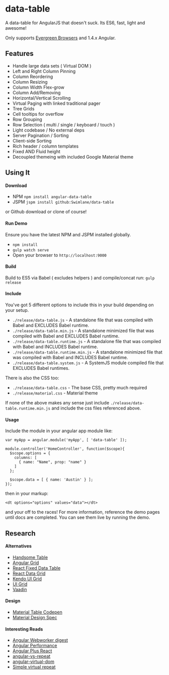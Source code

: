 # data-table

A data-table for AngularJS that doesn't suck.  Its ES6, fast, light and awesome!

Only supports [Evergreen Browsers](http://eisenbergeffect.bluespire.com/evergreen-browsers/) and 1.4.x Angular.

## Features

- Handle large data sets ( Virtual DOM )
- Left and Right Column Pinning
- Column Reordering
- Column Resizing
- Column Width Flex-grow 
- Column Add/Removing
- Horizontal/Vertical Scrolling
- Virtual Paging with linked traditional pager
- Tree Grids
- Cell tooltips for overflow
- Row Grouping
- Row Selection ( multi / single / keyboard / touch )
- Light codebase / No external deps
- Server Pagination / Sorting
- Client-side Sorting
- Rich header / column templates
- Fixed AND Fluid height
- Decoupled themeing with included Google Material theme

## Using It

#### Download

- NPM `npm install angular-data-table`
- JSPM `jspm install github:Swimlane/data-table`

or Github download or clone of course!

#### Run Demo

Ensure you have the latest NPM and JSPM installed globally.

- `npm install`
- `gulp watch serve`
- Open your browser to `http://localhost:9000`

#### Build

Build to ES5 via Babel ( excludes helpers ) and compile/concat run: `gulp release`

#### Include

You've got 5 different options to include this in your build depending on your setup.

- `./release/data-table.js` - A standalone file that was compiled with Babel and EXCLUDES Babel runtime.
- `./release/data-table.min.js` - A standalone minimized file that was compiled with Babel and EXCLUDES Babel runtime.
- `./release/data-table.runtime.js` - A standalone file that was compiled with Babel and INCLUDES Babel runtime.
- `./release/data-table.runtime.min.js` - A standalone minimized file that was compiled with Babel and INCLUDES Babel runtime.
- `./release/data-table.system.js` - A SystemJS module compiled file that EXCLUDES Babel runtimes.

There is also the CSS too:

- `./release/data-table.css` - The base CSS, pretty much required
- `./release/material.css` - Material theme

If none of the above makes any sense just include `./release/data-table.runtime.min.js` and include the css files referenced above.

#### Usage

Include the module in your angular app module like:

    var myApp = angular.module('myApp', [ 'data-table' ]);

    module.controller('HomeController', function($scope){
      $scope.options = {
        columns: [
          { name: "Name", prop: "name" }
        ]
      };

      $scope.data = [ { name: 'Austin' } ];
    });

then in your markup:

    <dt options="options" values="data"></dt>

and your off to the races!  For more information, reference the demo pages until docs are completed.  You can see them live by running the demo.

## Research

#### Alternatives

- [Handsome Table](http://handsontable.github.io/ngHandsontable/)
- [Angular Grid](http://www.angulargrid.com/)
- [React Fixed Data Table](https://facebook.github.io/fixed-data-table/)
- [React Data Grid](https://github.com/zippyui/react-datagrid)
- [Kendo UI Grid](http://demos.telerik.com/kendo-ui/grid/index)
- [UI Grid](http://ui-grid.info)
- [Vaadin](http://demo.vaadin.com/sampler/#ui/grids-and-trees/grid)

#### Design

- [Material Table Codepen](http://codepen.io/zavoloklom/pen/IGkDz)
- [Material Design Spec](http://www.google.com/design/spec/components/data-tables.html#data-tables-tables-within-cards)

#### Interesting Reads

- [Angular Webworker digest](https://github.com/bahmutov/web-worker-digest-demo)
- [Angular Performance](http://bahmutov.calepin.co/improving-angular-web-app-performance-example.html)
- [Angular Plus React](http://glebbahmutov.com/blog/angular-plus-react-equals-speed-revisited/)
- [angular-vs-repeat](https://github.com/kamilkp/angular-vs-repeat)
- [angular-virtual-dom](https://github.com/teropa/angular-virtual-dom)
- [Simple virtual repeat](http://codepen.io/2fdevs/pen/pvvXoO)
